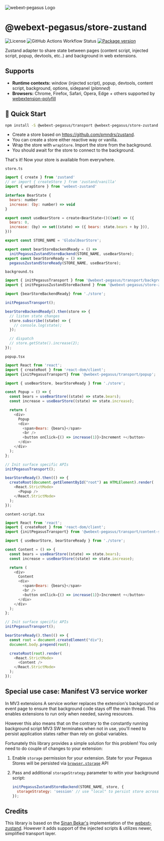 ![webext-pegasus Logo](https://github.com/StyleT/webext-pegasus/blob/main/assets/logo.png?raw=true)

# @webext-pegasus/store-zustand

![License](https://badgen.net/github/license/StyleT/webext-pegasus)
![GitHub Actions Workflow Status](https://img.shields.io/github/actions/workflow/status/StyleT/webext-pegasus/ci.yml?branch=main)
[![Package version](https://badgen.net/npm/v/@webext-pegasus%2Fstore-zustand)](https://www.npmjs.com/package/@webext-pegasus/store-zustand)

Zustand adapter to share state between pages (content script, injected script, popup, devtools, etc..) and background in web extensions.

## Supports

* **Runtime contexts:** window (injected script), popup, devtools, content script, background, options, sidepanel (_planned_)
* **Browsers:** Chrome, Firefox, Safari, Opera, Edge + others supported by [webextension-polyfill](https://github.com/mozilla/webextension-polyfill)

## 🚀 Quick Start

```bash
npm install -S @webext-pegasus/transport @webext-pegasus/store-zustand
```

- Create a store based on https://github.com/pmndrs/zustand.
- You can create a store either reactive way or vanilla.
- Wrap the store with `wrapStore`. Import the store from the background.
- You should await for the store to connect to the background.

That's it! Now your store is available from everywhere.

`store.ts`

```js
import { create } from 'zustand'
// or import { createStore } from 'zustand/vanilla'
import { wrapStore } from 'webext-zustand'

interface BearState {
  bears: number
  increase: (by: number) => void
}

export const useBearStore = create<BearState>()((set) => ({
  bears: 0,
  increase: (by) => set((state) => ({ bears: state.bears + by })),
}))

export const STORE_NAME = 'GlobalBearStore';

export const bearStoreBackendReady = () =>
  initPegasusZustandStoreBackend(STORE_NAME, useBearStore);
export const bearStoreReady = () =>
  pegasusZustandStoreReady(STORE_NAME, useBearStore);
```

`background.ts`

```js
import { initPegasusTransport } from '@webext-pegasus/transport/background';
import { initPegasusZustandStoreBackend } from '@webext-pegasus/store-zustand';

import {bearStoreBackendReady} from './store';

initPegasusTransport();

bearStoreBackendReady().then(store => {
  // listen state changes
  store.subscribe((state) => {
    // console.log(state);
  });

  // dispatch
  // store.getState().increase(2);
});
```

`popup.tsx`

```js
import React from 'react';
import { createRoot } from 'react-dom/client';
import {initPegasusTransport} from '@webext-pegasus/transport/popup';

import { useBearStore, bearStoreReady } from './store';

const Popup = () => {
  const bears = useBearStore((state) => state.bears);
  const increase = useBearStore((state) => state.increase);

  return (
    <div>
      Popup
      <div>
        <span>Bears: {bears}</span>
        <br />
        <button onClick={() => increase(1)}>Increment +</button>
      </div>
    </div>
  );
};

// Init surface specific APIs
initPegasusTransport();

bearStoreReady().then(() => {
  createRoot(document.getElementById("root") as HTMLElement).render(
    <React.StrictMode>
      <Popup />
    </React.StrictMode>
  );
});
```

`content-script.tsx`

```js
import React from 'react';
import { createRoot } from 'react-dom/client';
import {initPegasusTransport} from '@webext-pegasus/transport/content-script';

import { useBearStore, bearStoreReady } from './store';

const Content = () => {
  const bears = useBearStore((state) => state.bears);
  const increase = useBearStore((state) => state.increase);

  return (
    <div>
      Content
      <div>
        <span>Bears: {bears}</span>
        <br />
        <button onClick={() => increase(1)}>Increment +</button>
      </div>
    </div>
  );
};

// Init surface specific APIs
initPegasusTransport();

bearStoreReady().then(() => {
  const root = document.createElement("div");
  document.body.prepend(root);

  createRoot(root).render(
    <React.StrictMode>
      <Content />
    </React.StrictMode>
  );
});
```

## Special use case: Manifest V3 service worker

In MV3 extensions A service worker replaces the extension's background or event page to ensure that background code stays off the main thread. This enables extensions to run only when needed, saving resources. 

However this also means that on the contrary to the constantly running background script MV3 SW terminates when not in use, you'll need to persist application states rather than rely on global variables.

Fortunately this library provides a simple solution for this problem! You only need to do couple of changes to your extension:

1. Enable `storage` permission for your extension. State for your Pegasus Stores will be persisted via [`browser.storage`](https://developer.mozilla.org/en-US/docs/Mozilla/Add-ons/WebExtensions/API/storage) API
2. Pass and additional `storageStrategy` parameter to witin your background script:

    ```javascript
    initPegasusZustandStoreBackend(STORE_NAME, store, {
      storageStrategy: 'session' // use "local" to persist store across browser sessions or "sync" for store used for extension settings
    });
    ```

## Credits

This library is based on the [Sinan Bekar's](https://github.com/sinanbekar) implementation of the [webext-zustand](https://github.com/sinanbekar/webext-zustand).
However it adds support of the injected scripts & utilizes newer, simplified transport layer.
